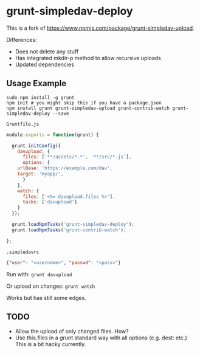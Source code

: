 # grunt-simpledav-deploy

This is a fork of https://www.npmjs.com/package/grunt-simpledav-upload.

Differences:

* Does not delete any stuff
* Has integrated mkdir-p method to allow recursive uploads
* Updated dependencies

## Usage Example

```
sudo npm install -g grunt
npm init # you might skip this if you have a package.json
npm install grunt grunt-simpledav-upload grunt-contrib-watch grunt-simpledav-deploy --save
```

`Gruntfile.js`

```js
module.exports = function(grunt) {

  grunt.initConfig({
    davupload: {
      files: ['**/assets/*.*', '**/src/*.js'],
      options: {
	urlBase: 'https://example.com/dav',
	target: 'myapp/',
      }
    },
    watch: {
      files: ['<%= davupload.files %>'],
      tasks: ['davupload']
    }
  });

  grunt.loadNpmTasks('grunt-simpledav-deploy');
  grunt.loadNpmTasks('grunt-contrib-watch');

};
```

`.simpledavrc`

```json
{"user": "<username>", "passwd": "<pass>"}
```

Run with: `grunt davupload`

Or upload on changes: `grunt watch`

Works but has still some edges. 

## TODO

* Allow the upload of only changed files. How?
* Use this.files in a grunt standard way with all options (e.g. dest: etc.) This is a bit hacky currently.
